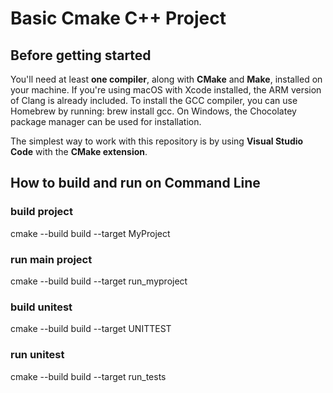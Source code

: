 # Basic Cmake C++ Project

## Before getting started


You'll need at least **one compiler**, along with **CMake** and **Make**, installed on your machine. If you're using macOS with Xcode installed, the ARM version of Clang is already included. To install the GCC compiler, you can use Homebrew by running: brew install gcc. On Windows, the Chocolatey package manager can be used for installation. 

The simplest way to work with this repository is by using **Visual Studio Code** with the **CMake extension**.

## How to build and run on Command Line

### build project

cmake --build build --target MyProject

### run main project

cmake --build build --target run_myproject


### build unitest

cmake --build build --target UNITTEST

### run unitest

cmake --build build --target run_tests
